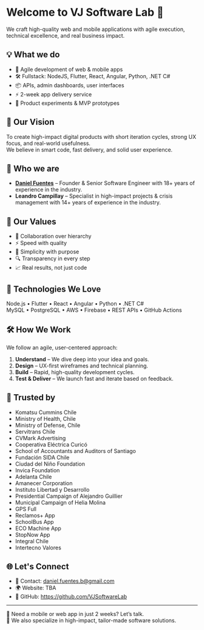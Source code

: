 # Welcome to VJ Software Lab 👋

We craft high-quality web and mobile applications with agile execution, technical excellence, and real business impact.

## 💡 What we do

- 🚀 Agile development of web & mobile apps  
- 🛠️ Fullstack: NodeJS, Flutter, React, Angular, Python, .NET C#  
- 📦 APIs, admin dashboards, user interfaces  
- ⚡ 2-week app delivery service  
- 🧪 Product experiments & MVP prototypes  

## 🎯 Our Vision

To create high-impact digital products with short iteration cycles, strong UX focus, and real-world usefulness.  
We believe in smart code, fast delivery, and solid user experience.

## 👥 Who we are

- **[Daniel Fuentes](https://github.com/fuentesbusco)** – Founder & Senior Software Engineer with 18+ years of experience in the industry.  
- **Leandro Campillay** – Specialist in high-impact projects & crisis management with 14+ years of experience in the industry.

## 🧭 Our Values

- 🤝 Collaboration over hierarchy  
- ⚡ Speed with quality  
- 🧠 Simplicity with purpose  
- 🔍 Transparency in every step  
- 📈 Real results, not just code

## 🧰 Technologies We Love

Node.js • Flutter • React • Angular • Python • .NET C#  
MySQL • PostgreSQL • AWS • Firebase • REST APIs • GitHub Actions

## 🛠️ How We Work

We follow an agile, user-centered approach:

1. **Understand** – We dive deep into your idea and goals.  
2. **Design** – UX-first wireframes and technical planning.  
3. **Build** – Rapid, high-quality development cycles.  
4. **Test & Deliver** – We launch fast and iterate based on feedback.

## 🤝 Trusted by

- Komatsu Cummins Chile  
- Ministry of Health, Chile  
- Ministry of Defense, Chile  
- Servitrans Chile  
- CVMark Advertising  
- Cooperativa Eléctrica Curicó  
- School of Accountants and Auditors of Santiago  
- Fundación SIDA Chile  
- Ciudad del Niño Foundation  
- Invica Foundation
- Adelanta Chile
- Amanecer Corporation  
- Instituto Libertad y Desarrollo  
- Presidential Campaign of Alejandro Guillier  
- Municipal Campaign of Helia Molina  
- GPS Full  
- Reclamos+ App  
- SchoolBus App  
- ECO Machine App  
- StopNow App  
- Integral Chile
- Intertecno Valores

## 🌐 Let's Connect

- 📧 Contact: daniel.fuentes.b@gmail.com  
- 🌍 Website: TBA  
- 🐙 GitHub: https://github.com/VJSoftwareLab

---

💬 Need a mobile or web app in just 2 weeks? Let’s talk.  
🚀 We also specialize in high-impact, tailor-made software solutions.
